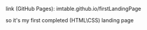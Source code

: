 link (GitHub Pages): imtable.github.io/firstLandingPage

so it's my first completed (HTML\CSS) landing page
